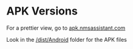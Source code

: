 # APK Versions

For a prettier view, go to [apk.nmsassistant.com](https://apk.nmsassistant.com)

Look in the [/dist/Android](/dist/Android) folder for the APK files